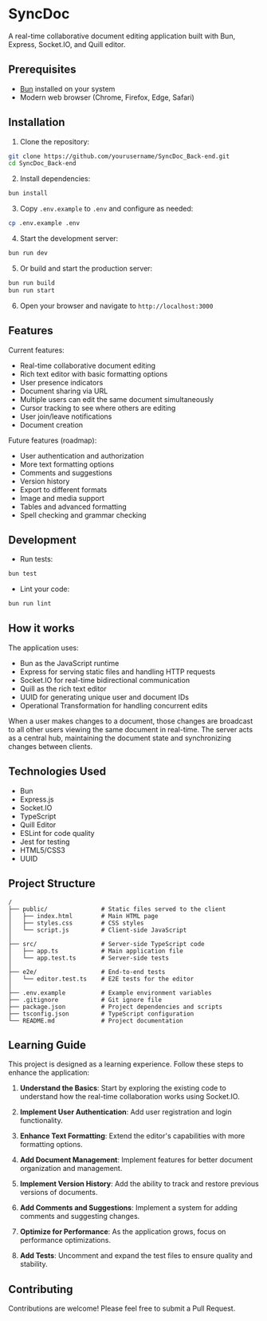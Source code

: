 # SyncDoc

A real-time collaborative document editing application built with Bun, Express, Socket.IO, and Quill editor.

## Prerequisites

- [Bun](https://bun.sh/) installed on your system
- Modern web browser (Chrome, Firefox, Edge, Safari)

## Installation

1. Clone the repository:
```bash
git clone https://github.com/yourusername/SyncDoc_Back-end.git
cd SyncDoc_Back-end
```

2. Install dependencies:
```bash
bun install
```

3. Copy `.env.example` to `.env` and configure as needed:
```bash
cp .env.example .env
```

4. Start the development server:
```bash
bun run dev
```

5. Or build and start the production server:
```bash
bun run build
bun run start
```

6. Open your browser and navigate to `http://localhost:3000`

## Features

Current features:
- Real-time collaborative document editing
- Rich text editor with basic formatting options
- User presence indicators
- Document sharing via URL
- Multiple users can edit the same document simultaneously
- Cursor tracking to see where others are editing
- User join/leave notifications
- Document creation

Future features (roadmap):
- User authentication and authorization
- More text formatting options
- Comments and suggestions
- Version history
- Export to different formats
- Image and media support
- Tables and advanced formatting
- Spell checking and grammar checking

## Development

- Run tests:
```bash
bun test
```

- Lint your code:
```bash
bun run lint
```

## How it works

The application uses:
- Bun as the JavaScript runtime
- Express for serving static files and handling HTTP requests
- Socket.IO for real-time bidirectional communication
- Quill as the rich text editor
- UUID for generating unique user and document IDs
- Operational Transformation for handling concurrent edits

When a user makes changes to a document, those changes are broadcast to all other users viewing the same document in real-time. The server acts as a central hub, maintaining the document state and synchronizing changes between clients.

## Technologies Used

- Bun
- Express.js
- Socket.IO
- TypeScript
- Quill Editor
- ESLint for code quality
- Jest for testing
- HTML5/CSS3
- UUID

## Project Structure

```
/
├── public/               # Static files served to the client
│   ├── index.html        # Main HTML page
│   ├── styles.css        # CSS styles
│   └── script.js         # Client-side JavaScript
│
├── src/                  # Server-side TypeScript code
│   ├── app.ts            # Main application file
│   └── app.test.ts       # Server-side tests
│
├── e2e/                  # End-to-end tests
│   └── editor.test.ts    # E2E tests for the editor
│
├── .env.example          # Example environment variables
├── .gitignore            # Git ignore file
├── package.json          # Project dependencies and scripts
├── tsconfig.json         # TypeScript configuration
└── README.md             # Project documentation
```

## Learning Guide

This project is designed as a learning experience. Follow these steps to enhance the application:

1. **Understand the Basics**: Start by exploring the existing code to understand how the real-time collaboration works using Socket.IO.

2. **Implement User Authentication**: Add user registration and login functionality.

3. **Enhance Text Formatting**: Extend the editor's capabilities with more formatting options.

4. **Add Document Management**: Implement features for better document organization and management.

5. **Implement Version History**: Add the ability to track and restore previous versions of documents.

6. **Add Comments and Suggestions**: Implement a system for adding comments and suggesting changes.

7. **Optimize for Performance**: As the application grows, focus on performance optimizations.

8. **Add Tests**: Uncomment and expand the test files to ensure quality and stability.

## Contributing

Contributions are welcome! Please feel free to submit a Pull Request.
